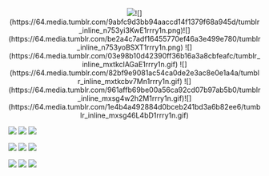 <p align="center">
  <img src="[https://64.media.tumblr.com/9abfc9d3bb94aaccd14f1379f68a945d/tumblr_inline_n753yi3KwE1rrry1n.png]" />![](https://64.media.tumblr.com/9abfc9d3bb94aaccd14f1379f68a945d/tumblr_inline_n753yi3KwE1rrry1n.png)![](https://64.media.tumblr.com/be2a4c7adf16455770ef46a3e499e780/tumblr_inline_n753yoBSXT1rrry1n.png) ![](https://64.media.tumblr.com/03e98b10d42390ff36b16a3a8cbfeafc/tumblr_inline_mxtkclAGaE1rrry1n.gif) ![](https://64.media.tumblr.com/82bf9e9081ac54ca0de2e3ac8e0e1a4a/tumblr_inline_mxtkcbv7Mn1rrry1n.gif) ![](https://64.media.tumblr.com/961affb69be00a56ca92cd07b97ab5b0/tumblr_inline_mxsg4w2h2M1rrry1n.gif)![](https://64.media.tumblr.com/1e4b4a492884d0bceb241bd3a6b82ee6/tumblr_inline_mxsg46L4bD1rrry1n.gif)

![](https://images-wixmp-ed30a86b8c4ca887773594c2.wixmp.com/f/3ecb7333-2ea6-4f92-ba78-50e8bfcbf20b/d370ni8-23875c1f-c0ef-47dd-8407-7669b1f150a5.jpg/v1/fill/w_99,h_56,q_75,strp/aph_yaoi__yuri__and_het_stamp_by_summerlovespeace_d370ni8-fullview.jpg?token=eyJ0eXAiOiJKV1QiLCJhbGciOiJIUzI1NiJ9.eyJzdWIiOiJ1cm46YXBwOjdlMGQxODg5ODIyNjQzNzNhNWYwZDQxNWVhMGQyNmUwIiwiaXNzIjoidXJuOmFwcDo3ZTBkMTg4OTgyMjY0MzczYTVmMGQ0MTVlYTBkMjZlMCIsIm9iaiI6W1t7ImhlaWdodCI6Ijw9NTYiLCJwYXRoIjoiXC9mXC8zZWNiNzMzMy0yZWE2LTRmOTItYmE3OC01MGU4YmZjYmYyMGJcL2QzNzBuaTgtMjM4NzVjMWYtYzBlZi00N2RkLTg0MDctNzY2OWIxZjE1MGE1LmpwZyIsIndpZHRoIjoiPD05OSJ9XV0sImF1ZCI6WyJ1cm46c2VydmljZTppbWFnZS5vcGVyYXRpb25zIl19.zDyUYg4vglHY-l08rQOOnPK6DRS5I36mH_tJIH2MOi4) ![](https://images-wixmp-ed30a86b8c4ca887773594c2.wixmp.com/f/ba1a7171-d7b8-4567-b10e-c96f7a2cf2d1/d2fng97-efef0baa-2a92-4919-8f52-0d3b0f867f6f.png?token=eyJ0eXAiOiJKV1QiLCJhbGciOiJIUzI1NiJ9.eyJzdWIiOiJ1cm46YXBwOjdlMGQxODg5ODIyNjQzNzNhNWYwZDQxNWVhMGQyNmUwIiwiaXNzIjoidXJuOmFwcDo3ZTBkMTg4OTgyMjY0MzczYTVmMGQ0MTVlYTBkMjZlMCIsIm9iaiI6W1t7InBhdGgiOiJcL2ZcL2JhMWE3MTcxLWQ3YjgtNDU2Ny1iMTBlLWM5NmY3YTJjZjJkMVwvZDJmbmc5Ny1lZmVmMGJhYS0yYTkyLTQ5MTktOGY1Mi0wZDNiMGY4NjdmNmYucG5nIn1dXSwiYXVkIjpbInVybjpzZXJ2aWNlOmZpbGUuZG93bmxvYWQiXX0.d3iB0F1BZsQBQ8CYI90eLzv0ecL6JbmZyOhVLE1anUA) ![](https://images-wixmp-ed30a86b8c4ca887773594c2.wixmp.com/f/7fb28341-f923-40a9-bd80-80915eaa7909/dcav8u2-094dd7bd-6b66-4a26-9590-4b15e014d1a6.gif?token=eyJ0eXAiOiJKV1QiLCJhbGciOiJIUzI1NiJ9.eyJzdWIiOiJ1cm46YXBwOjdlMGQxODg5ODIyNjQzNzNhNWYwZDQxNWVhMGQyNmUwIiwiaXNzIjoidXJuOmFwcDo3ZTBkMTg4OTgyMjY0MzczYTVmMGQ0MTVlYTBkMjZlMCIsIm9iaiI6W1t7InBhdGgiOiJcL2ZcLzdmYjI4MzQxLWY5MjMtNDBhOS1iZDgwLTgwOTE1ZWFhNzkwOVwvZGNhdjh1Mi0wOTRkZDdiZC02YjY2LTRhMjYtOTU5MC00YjE1ZTAxNGQxYTYuZ2lmIn1dXSwiYXVkIjpbInVybjpzZXJ2aWNlOmZpbGUuZG93bmxvYWQiXX0.QKC0bcZ0vJ3c1495WY_rjIyz1d_TVPY7aS5pGpB1zVc)

![](https://images-wixmp-ed30a86b8c4ca887773594c2.wixmp.com/f/51126e6b-12d9-4f7f-8722-c901fdc051b3/d5c2baq-ad3e3e94-bd2c-4ad1-9562-68ac63695dec.gif?token=eyJ0eXAiOiJKV1QiLCJhbGciOiJIUzI1NiJ9.eyJzdWIiOiJ1cm46YXBwOjdlMGQxODg5ODIyNjQzNzNhNWYwZDQxNWVhMGQyNmUwIiwiaXNzIjoidXJuOmFwcDo3ZTBkMTg4OTgyMjY0MzczYTVmMGQ0MTVlYTBkMjZlMCIsIm9iaiI6W1t7InBhdGgiOiJcL2ZcLzUxMTI2ZTZiLTEyZDktNGY3Zi04NzIyLWM5MDFmZGMwNTFiM1wvZDVjMmJhcS1hZDNlM2U5NC1iZDJjLTRhZDEtOTU2Mi02OGFjNjM2OTVkZWMuZ2lmIn1dXSwiYXVkIjpbInVybjpzZXJ2aWNlOmZpbGUuZG93bmxvYWQiXX0.vP6chsrm1Ga5Fupjr_WoINTBhH-hcy5h1KvbsO2836Q) ![](https://images-wixmp-ed30a86b8c4ca887773594c2.wixmp.com/f/a2c00a7e-8a64-4d3e-a875-cd4c5ab696c0/d7hn94k-47bdbfa5-a431-4eb5-99a5-adb59d45b3cf.gif?token=eyJ0eXAiOiJKV1QiLCJhbGciOiJIUzI1NiJ9.eyJzdWIiOiJ1cm46YXBwOjdlMGQxODg5ODIyNjQzNzNhNWYwZDQxNWVhMGQyNmUwIiwiaXNzIjoidXJuOmFwcDo3ZTBkMTg4OTgyMjY0MzczYTVmMGQ0MTVlYTBkMjZlMCIsIm9iaiI6W1t7InBhdGgiOiJcL2ZcL2EyYzAwYTdlLThhNjQtNGQzZS1hODc1LWNkNGM1YWI2OTZjMFwvZDdobjk0ay00N2JkYmZhNS1hNDMxLTRlYjUtOTlhNS1hZGI1OWQ0NWIzY2YuZ2lmIn1dXSwiYXVkIjpbInVybjpzZXJ2aWNlOmZpbGUuZG93bmxvYWQiXX0.8I9pO2hyHHuAlDJclYmZbiBgjE3eIahkbaIlNgVz21w) ![](https://images-wixmp-ed30a86b8c4ca887773594c2.wixmp.com/f/ad599252-7485-4f1c-b9e3-2e93cfe86c24/d2w4ozt-bbaaa54f-e885-45b8-b948-2b11f35cc660.gif?token=eyJ0eXAiOiJKV1QiLCJhbGciOiJIUzI1NiJ9.eyJzdWIiOiJ1cm46YXBwOjdlMGQxODg5ODIyNjQzNzNhNWYwZDQxNWVhMGQyNmUwIiwiaXNzIjoidXJuOmFwcDo3ZTBkMTg4OTgyMjY0MzczYTVmMGQ0MTVlYTBkMjZlMCIsIm9iaiI6W1t7InBhdGgiOiJcL2ZcL2FkNTk5MjUyLTc0ODUtNGYxYy1iOWUzLTJlOTNjZmU4NmMyNFwvZDJ3NG96dC1iYmFhYTU0Zi1lODg1LTQ1YjgtYjk0OC0yYjExZjM1Y2M2NjAuZ2lmIn1dXSwiYXVkIjpbInVybjpzZXJ2aWNlOmZpbGUuZG93bmxvYWQiXX0.bP2Q-8MK9SHuherLFvrLtNjgXw3pzEa1wDgmc8oiIrk)

![](https://images-wixmp-ed30a86b8c4ca887773594c2.wixmp.com/f/9bf4f4fc-c34f-470c-823a-d4cd0224bb26/d25hmyy-307c4c42-9b7b-41d0-987f-125eedf156e8.gif?token=eyJ0eXAiOiJKV1QiLCJhbGciOiJIUzI1NiJ9.eyJzdWIiOiJ1cm46YXBwOjdlMGQxODg5ODIyNjQzNzNhNWYwZDQxNWVhMGQyNmUwIiwiaXNzIjoidXJuOmFwcDo3ZTBkMTg4OTgyMjY0MzczYTVmMGQ0MTVlYTBkMjZlMCIsIm9iaiI6W1t7InBhdGgiOiJcL2ZcLzliZjRmNGZjLWMzNGYtNDcwYy04MjNhLWQ0Y2QwMjI0YmIyNlwvZDI1aG15eS0zMDdjNGM0Mi05YjdiLTQxZDAtOTg3Zi0xMjVlZWRmMTU2ZTguZ2lmIn1dXSwiYXVkIjpbInVybjpzZXJ2aWNlOmZpbGUuZG93bmxvYWQiXX0.oRM0mT-4X-x4HrnHhHw3Dv_flSpfKeFEoVQzNzuOShg) ![](https://images-wixmp-ed30a86b8c4ca887773594c2.wixmp.com/f/ebc3125a-3e52-4d1f-adfe-ec0389ae66b1/d6z21fe-1e650db4-22e7-4041-826e-41409f0487d8.gif?token=eyJ0eXAiOiJKV1QiLCJhbGciOiJIUzI1NiJ9.eyJzdWIiOiJ1cm46YXBwOjdlMGQxODg5ODIyNjQzNzNhNWYwZDQxNWVhMGQyNmUwIiwiaXNzIjoidXJuOmFwcDo3ZTBkMTg4OTgyMjY0MzczYTVmMGQ0MTVlYTBkMjZlMCIsIm9iaiI6W1t7InBhdGgiOiJcL2ZcL2ViYzMxMjVhLTNlNTItNGQxZi1hZGZlLWVjMDM4OWFlNjZiMVwvZDZ6MjFmZS0xZTY1MGRiNC0yMmU3LTQwNDEtODI2ZS00MTQwOWYwNDg3ZDguZ2lmIn1dXSwiYXVkIjpbInVybjpzZXJ2aWNlOmZpbGUuZG93bmxvYWQiXX0.lxPIS4sifQq-XmxkSg7vqJjCHchJggTN7QoXINWeWow) ![](https://images-wixmp-ed30a86b8c4ca887773594c2.wixmp.com/f/699532aa-c84c-4af8-9610-47b9e8a69e1e/d326kby-9e4a2b3b-b048-4b2c-bb9f-02ac29037c33.gif?token=eyJ0eXAiOiJKV1QiLCJhbGciOiJIUzI1NiJ9.eyJzdWIiOiJ1cm46YXBwOjdlMGQxODg5ODIyNjQzNzNhNWYwZDQxNWVhMGQyNmUwIiwiaXNzIjoidXJuOmFwcDo3ZTBkMTg4OTgyMjY0MzczYTVmMGQ0MTVlYTBkMjZlMCIsIm9iaiI6W1t7InBhdGgiOiJcL2ZcLzY5OTUzMmFhLWM4NGMtNGFmOC05NjEwLTQ3YjllOGE2OWUxZVwvZDMyNmtieS05ZTRhMmIzYi1iMDQ4LTRiMmMtYmI5Zi0wMmFjMjkwMzdjMzMuZ2lmIn1dXSwiYXVkIjpbInVybjpzZXJ2aWNlOmZpbGUuZG93bmxvYWQiXX0.-FbMAYc6IrVyV2nDJ_hQRKMft8z2vaXktiE2tP8bJao)
